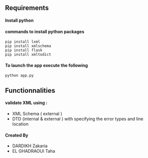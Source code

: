 ## Requirements
#### Install python 
#### commands to install python packages
    pip install lxml
    pip install xmlschema
    pip install flask
    pip install xmltodict


#### To launch the app execute the following  
    python app.py

##  Functionnalities

#### validate XML using :
  +  XML Schema ( external )
  +  DTD (internal  &  external )
  with specifying the error types and line location


 #### Created By
 + DARDIKH Zakaria
 + EL GHADRAOUI Taha



